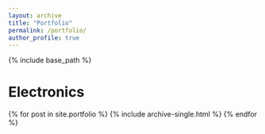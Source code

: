 ```yaml
---
layout: archive
title: "Portfolio"
permalink: /portfolio/
author_profile: true
---
```


{% include base_path %}

Electronics
======

{% for post in site.portfolio %}
  {% include archive-single.html %}
{% endfor %}


